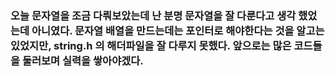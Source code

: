 ### 오늘 문자열을 조금 다뤄보았는데 난 분명 문자열을 잘 다룬다고 생각 했었는데 아니였다. 문자열 배열을 만드는데는 포인터로 해야한다는 것을 알고는 있었지만, string.h 의 해더파일을 잘 다루지 못했다. 앞으로는 많은 코드들을 둘러보며 실력을 쌓아야겠다.